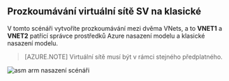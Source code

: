 ## <a name="peering-virtual-networks-from-rm-to-classic"></a>Prozkoumávání virtuální sítě SV na klasické

V tomto scénáři vytvoříte prozkoumávání mezi dvěma VNets, a to **VNET1** a **VNET2** patřící správce prostředků Azure nasazení modelu a klasické nasazení modelu.

> [AZURE.NOTE] Virtuální sítě musí být v rámci stejného předplatného.

![asm arm nasazení scénáři](./media/virtual-networks-create-vnetpeering-scenario-asmtoarm-include/figure01.PNG)
